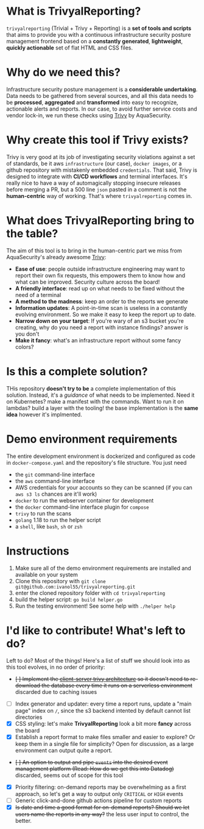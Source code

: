 # What is TrivyalReporting?
`trivyalreporting` (Trivial + Trivy + Reporting) is a **set of tools and scripts** that aims to provide you with a continuous infrastructure security posture management frontend based on a **constantly generated**, **lightweight**, **quickly actionable** set of flat HTML and CSS files.

# Why do we need this?
Infrastructure security posture management is a **considerable undertaking**. Data needs to be gathered from several sources, and all this data needs to be **processed**, **aggregated** and **transformed** into easy to recognize, actionable alerts and reports. In our case, to avoid further service costs and vendor lock-in, we run these checks using [Trivy](https://github.com/aquasecurity/trivy) by AquaSecurity.

# Why create this tool if Trivy exists?
Trivy is very good at its job of investigating security violations against a set of standards, be it aws `infrastructure` (our case), `docker images`, or a github repository with mistakenly embedded `credentials`. That said, Trivy is designed to integrate with **CI/CD workflows** and terminal interfaces. It's really nice to have a way of automagically stopping insecure releases before merging a PR, but a 500 line `json` pasted in a comment is not the **human-centric** way of working. That's where `trivyalreporting` comes in.

# What does TrivyalReporting bring to the table?
The aim of this tool is to bring in the human-centric part we miss from AquaSecurity's already awesome [Trivy](https://github.com/aquasecurity/trivy):
- **Ease of use**: people outside infrastructure engineering may want to report their own fix requests, this empowers them to know how and what can be improved. Security culture across the board!
- **A friendly interface**: read up on what needs to be fixed without the need of a terminal
- **A method to the madness**: keep an order to the reports we generate
- **Information updates**: A point-in-time scan is useless in a constantly evolving environment. So we make it easy to keep the report up to date.
- **Narrow down on your target**: If you're wary of an s3 bucket you're creating, why do you need a report with instance findings? answer is you don't
- **Make it fancy**: what's an infrastructure report without some fancy colors?

# Is this a complete solution?
THis repository **doesn't try to be** a complete implementation of this solution. Instead, it's a *guidance* of what needs to be implemented. Need it on Kubernetes? make a manifest with the commands. Want to run it on lambdas? build a layer with the tooling! the base implementation is the **same idea** however it's implmented.

# Demo environment requirements
The entire development environment is dockerized and configured as code in `docker-compose.yaml` and the repository's file structure. You just need
- the `git` command-line interface
- the `aws` command-line interface
- AWS credentials for your accounts so they can be scanned (if you can `aws s3 ls` chances are it'll work)
- `docker` to run the webserver container for development
- the `docker` command-line interface plugin for `compose`
- `trivy` to run the scans
- `golang` 1.18 to run the helper script
- a `shell`, like `bash`, `sh` or `zsh`

# Instructions
1. Make sure all of the demo environment requirements are installed and available on your system
2. Clone this repository with `git clone git@github.com:ivanol55/trivyalreporting.git`
3. enter the cloned repository folder with `cd trivyalreporting`
4. build the helper script: `go build helper.go`
5. Run the testing environment! See some help with `./helper help`

# I'd like to contribute! What's left to do?
Left to do? Most of the things! Here's a list of stuff we should look into as this tool evolves, in no order of priority:
- ~~[ ] Implement the [client-server trivy architecture](https://aquasecurity.github.io/trivy/v0.17.0/modes/client-server/) so it doesn't need to re-download the database every time it runs on a serverless environment~~ discarded due to caching issues
- [ ] Index generator and updater: every time a report runs, update a "main page" index on `/`, since the s3 backend intented by default cannot list directories
- [x] CSS styling: let's make **TrivyalReporting** look a bit more **fancy** across the board
- [x] Establish a report format to make files smaller and easier to explore? Or keep them in a single file for simplicity? Open for discussion, as a large environment can output quite a report.
- ~~[ ] An option to output and pipe `events` into the desired event management platform (Read: How do we get this into Datadog)~~ discarded, seems out of scope for this tool
- [x] Priority filtering: on-demand reports may be overwhelming as a first approach, so let's get a way to output only `CRITICAL` or `HIGH` events
- [ ] Generic click-and-done github actions pipeline for custom reports
- [x] ~~Is date and time a good format for on-demand reports? Should we let users name the reports in any way?~~ the less user input to control, the better.
